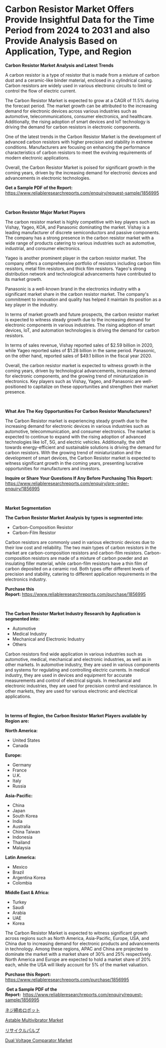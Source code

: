<p><h1>Carbon Resistor Market Offers Provide Insightful Data for the Time Period from 2024 to 2031 and also Provide Analysis Based on Application, Type, and Region</h1></p><p><strong>Carbon Resistor Market Analysis and Latest Trends</strong></p>
<p><p>A carbon resistor is a type of resistor that is made from a mixture of carbon dust and a ceramic-like binder material, enclosed in a cylindrical casing. Carbon resistors are widely used in various electronic circuits to limit or control the flow of electric current.</p><p>The Carbon Resistor Market is expected to grow at a CAGR of 11.5% during the forecast period. The market growth can be attributed to the increasing demand for electronic devices across various industries such as automotive, telecommunications, consumer electronics, and healthcare. Additionally, the rising adoption of smart devices and IoT technology is driving the demand for carbon resistors in electronic components.</p><p>One of the latest trends in the Carbon Resistor Market is the development of advanced carbon resistors with higher precision and stability in extreme conditions. Manufacturers are focusing on enhancing the performance characteristics of carbon resistors to meet the evolving requirements of modern electronic applications.</p><p>Overall, the Carbon Resistor Market is poised for significant growth in the coming years, driven by the increasing demand for electronic devices and advancements in electronic technologies.</p></p>
<p><strong>Get a Sample PDF of the Report:&nbsp;</strong> <a href="https://www.reliableresearchreports.com/enquiry/request-sample/1856995">https://www.reliableresearchreports.com/enquiry/request-sample/1856995</a></p>
<p>&nbsp;</p>
<p><strong>Carbon Resistor Major Market Players</strong></p>
<p><p>The carbon resistor market is highly competitive with key players such as Vishay, Yageo, KOA, and Panasonic dominating the market. Vishay is a leading manufacturer of discrete semiconductors and passive components. The company has a strong presence in the carbon resistor market with a wide range of products catering to various industries such as automotive, industrial, and consumer electronics.</p><p>Yageo is another prominent player in the carbon resistor market. The company offers a comprehensive portfolio of resistors including carbon film resistors, metal film resistors, and thick film resistors. Yageo's strong distribution network and technological advancements have contributed to its market growth.</p><p>Panasonic is a well-known brand in the electronics industry with a significant market share in the carbon resistor market. The company's commitment to innovation and quality has helped it maintain its position as a key player in the industry.</p><p>In terms of market growth and future prospects, the carbon resistor market is expected to witness steady growth due to the increasing demand for electronic components in various industries. The rising adoption of smart devices, IoT, and automation technologies is driving the demand for carbon resistors.</p><p>In terms of sales revenue, Vishay reported sales of $2.59 billion in 2020, while Yageo reported sales of $1.28 billion in the same period. Panasonic, on the other hand, reported sales of $49.1 billion in the fiscal year 2020.</p><p>Overall, the carbon resistor market is expected to witness growth in the coming years, driven by technological advancements, increasing demand for electronic components, and the growing trend of miniaturization in electronics. Key players such as Vishay, Yageo, and Panasonic are well-positioned to capitalize on these opportunities and strengthen their market presence.</p></p>
<p>&nbsp;</p>
<p><strong>What Are The Key Opportunities For Carbon Resistor Manufacturers?</strong></p>
<p><p>The Carbon Resistor market is experiencing steady growth due to the increasing demand for electronic devices in various industries such as automotive, telecommunication, and consumer electronics. The market is expected to continue to expand with the rising adoption of advanced technologies like IoT, 5G, and electric vehicles. Additionally, the shift towards energy-efficient and sustainable solutions is driving the demand for carbon resistors. With the growing trend of miniaturization and the development of smart devices, the Carbon Resistor market is expected to witness significant growth in the coming years, presenting lucrative opportunities for manufacturers and investors.</p></p>
<p><strong>Inquire or Share Your Questions If Any Before Purchasing This Report:</strong> <a href="https://www.reliableresearchreports.com/enquiry/pre-order-enquiry/1856995">https://www.reliableresearchreports.com/enquiry/pre-order-enquiry/1856995</a></p>
<p>&nbsp;</p>
<p><strong>Market Segmentation</strong></p>
<p><strong>The Carbon Resistor Market Analysis by types is segmented into:</strong></p>
<p><ul><li>Carbon-Composition Resistor</li><li>Carbon-Film Resistor</li></ul></p>
<p><p>Carbon resistors are commonly used in various electronic devices due to their low cost and reliability. The two main types of carbon resistors in the market are carbon-composition resistors and carbon-film resistors. Carbon-composition resistors are made of a mixture of carbon powder and an insulating filler material, while carbon-film resistors have a thin film of carbon deposited on a ceramic rod. Both types offer different levels of precision and stability, catering to different application requirements in the electronics industry.</p></p>
<p><strong>Purchase this Report:&nbsp;</strong><a href="https://www.reliableresearchreports.com/purchase/1856995">https://www.reliableresearchreports.com/purchase/1856995</a></p>
<p>&nbsp;</p>
<p><strong>The Carbon Resistor Market Industry Research by Application is segmented into:</strong></p>
<p><ul><li>Automotive</li><li>Medical Industry</li><li>Mechanical and Electronic Industry</li><li>Others</li></ul></p>
<p><p>Carbon resistors find wide application in various industries such as automotive, medical, mechanical and electronic industries, as well as in other markets. In automotive industry, they are used in various components and systems for regulating and controlling electric currents. In medical industry, they are used in devices and equipment for accurate measurements and control of electrical signals. In mechanical and electronic industries, they are used for precision control and resistance. In other markets, they are used for various electronic and electrical applications.</p></p>
<p>&nbsp;</p>
<p><strong>In terms of Region, the Carbon Resistor Market Players available by Region are:</strong></p>
<p>
    <p> <strong> North America: </strong>
        <ul>
            <li>United States</li>
            <li>Canada</li>
        </ul>
        </p> 
    <p> <strong> Europe: </strong>
        <ul>
            <li>Germany</li>
            <li>France</li>
            <li>U.K.</li>
            <li>Italy</li>
            <li>Russia</li>
        </ul>
        </p> 
    <p> <strong> Asia-Pacific: </strong>
        <ul>
            <li>China</li>
            <li>Japan</li>
            <li>South Korea</li>
            <li>India</li>
            <li>Australia</li>
            <li>China Taiwan</li>
            <li>Indonesia</li>
            <li>Thailand</li>
            <li>Malaysia</li>
        </ul>
        </p> 
    <p> <strong> Latin America: </strong>
        <ul>
            <li>Mexico</li>
            <li>Brazil</li>
            <li>Argentina Korea</li>
            <li>Colombia</li>
        </ul>
        </p> 
    <p> <strong> Middle East & Africa: </strong>
        <ul>
            <li>Turkey</li>
            <li>Saudi</li>
            <li>Arabia</li>
            <li>UAE</li>
            <li>Korea</li>
        </ul>
    </p>
    </p>
<p><p>The Carbon Resistor Market is expected to witness significant growth across regions such as North America, Asia-Pacific, Europe, USA, and China due to increasing demand for electronic products and advancements in technology. Among these regions, APAC and China are projected to dominate the market with a market share of 30% and 25% respectively. North America and Europe are expected to hold a market share of 20% each, while the USA will likely account for 5% of the market valuation.</p></p>
<p><strong>Purchase this Report: </strong><a href="https://www.reliableresearchreports.com/purchase/1856995">https://www.reliableresearchreports.com/purchase/1856995</a></p>
<p>&nbsp;<strong>Get a Sample PDF of the Report:&nbsp;&nbsp;</strong><a href="https://www.reliableresearchreports.com/enquiry/request-sample/1856995">https://www.reliableresearchreports.com/enquiry/request-sample/1856995</a></p>
<p><strong></strong></p>
<p><p><a href="https://github.com/marbadji/Market-Research-Report-List-1/blob/main/765762010416.md">ネジ締めロボット</a></p><p><a href="https://github.com/Glendatilghmankmgz0rbhwpy/Market-Research-Report-List-1/blob/main/astable-multivibrator-market.md">Astable Multivibrator Market</a></p><p><a href="https://github.com/KaydenJohns1964/Market-Research-Report-List-1/blob/main/922699810417.md">リサイクルパルプ</a></p><p><a href="https://github.com/BryceTownsendr/Market-Research-Report-List-4/blob/main/dual-voltage-comparator-market.md">Dual Voltage Comparator Market</a></p></p>